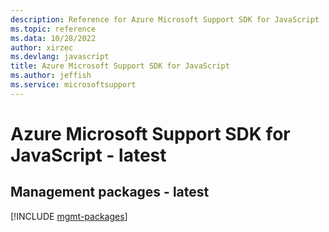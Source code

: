 ```yaml
---
description: Reference for Azure Microsoft Support SDK for JavaScript
ms.topic: reference
ms.data: 10/28/2022
author: xirzec
ms.devlang: javascript
title: Azure Microsoft Support SDK for JavaScript
ms.author: jeffish
ms.service: microsoftsupport
---
```

# Azure Microsoft Support SDK for JavaScript - latest

## Management packages - latest
[!INCLUDE [mgmt-packages](microsoft-support-mgmt-index.md)]
